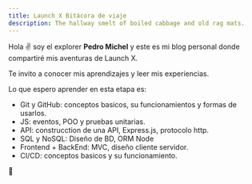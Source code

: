 ```yaml
---
title: Launch X Bitácora de viaje
description: The hallway smelt of boiled cabbage and old rag mats.
---
```


Hola ✌️  soy el explorer **Pedro Michel** y este es mi blog personal donde compartiré mis aventuras de Launch X.

Te invito a conocer mis aprendizajes y leer mis experiencias.

Lo que espero aprender en esta etapa es:
- Git y GitHub: conceptos basicos, su funcionamientos y formas de usarlos.
- JS: eventos, POO y pruebas unitarias.
- API: construcction de una API, Express.js, protocolo http.
- SQL y NoSQL: Diseño de BD, ORM Node
- Frontend + BackEnd: MVC, diseño cliente servidor.
- CI/CD: conceptos basicos y su funcionamiento.

🚀
